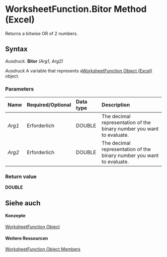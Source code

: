 
# WorksheetFunction.Bitor Method (Excel)

Returns a bitwise OR of 2 numbers.


## Syntax

 _Ausdruck_. **Bitor** _(Arg1,_ _Arg2)_

 _Ausdruck_ A variable that represents a[WorksheetFunction Object (Excel)](7b1d5639-363d-632c-2cf0-2232562646b6.md) object.


### Parameters



|**Name**|**Required/Optional**|**Data type**|**Description**|
|:-----|:-----|:-----|:-----|
| _Arg1_|Erforderlich|DOUBLE|The decimal representation of the binary number you want to evaluate.|
| _Arg2_|Erforderlich|DOUBLE|The decimal representation of the binary number you want to evaluate.|

### Return value

 **DOUBLE**


## Siehe auch


#### Konzepte


[WorksheetFunction Object](7b1d5639-363d-632c-2cf0-2232562646b6.md)
#### Weitere Ressourcen


[WorksheetFunction Object Members](http://msdn.microsoft.com/library/6811ca87-4b53-0bff-88c9-30bf7497879a%28Office.15%29.aspx)